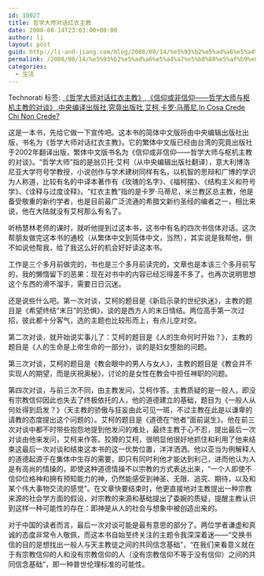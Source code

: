 ```yaml
---
id: 10027
title: 哲学大师对话红衣主教
date: 2008-08-14T23:03:00+00:00
author: li
layout: post
guid: http://li-and-jiang.com/blog/2008/08/14/%e5%93%b2%e5%ad%a6%e5%a4%a7%e5%b8%88%e5%af%b9%e8%af%9d%e7%ba%a2%e8%a1%a3%e4%b8%bb%e6%95%99/
permalink: /2008/08/14/%e5%93%b2%e5%ad%a6%e5%a4%a7%e5%b8%88%e5%af%b9%e8%af%9d%e7%ba%a2%e8%a1%a3%e4%b8%bb%e6%95%99/
categories:
  - 生活
---
```

<div style="padding-right:0px;display:inline;padding-left:0px;padding-bottom:0px;margin:0px;padding-top:0px">
  Technorati 标签: <a href="http://technorati.com/tags/%e3%80%8a%e5%93%b2%e5%ad%a6%e5%a4%a7%e5%b8%88%e5%af%b9%e8%af%9d%e7%ba%a2%e8%a1%a3%e4%b8%bb%e6%95%99%e3%80%8b" rel="tag">《哲学大师对话红衣主教》</a>,<a href="http://technorati.com/tags/%e3%80%8a%e4%bf%a1%e4%bb%b0%e6%88%96%e9%9d%9e%e4%bf%a1%e4%bb%b0%e2%80%94%e2%80%94%e5%93%b2%e5%ad%a6%e5%a4%a7%e5%b8%88%e4%b8%8e%e6%9e%a2%e6%9c%ba%e4%b8%bb%e6%95%99%e7%9a%84%e5%af%b9%e8%b0%88%e3%80%8b" rel="tag">《信仰或非信仰——哲学大师与枢机主教的对谈》</a>,<a href="http://technorati.com/tags/%e4%b8%ad%e5%a4%ae%e7%bc%96%e8%af%91%e5%87%ba%e7%89%88%e7%a4%be" rel="tag">中央编译出版社</a>,<a href="http://technorati.com/tags/%e7%a9%b6%e7%ab%9f%e5%87%ba%e7%89%88%e7%a4%be" rel="tag">究竟出版社</a>,<a href="http://technorati.com/tags/%e8%89%be%e6%9f%af" rel="tag">艾柯</a>,<a href="http://technorati.com/tags/%e5%8d%a1%e7%bd%97%c2%b7%e9%a9%ac%e8%92%82%e5%b0%bc" rel="tag">卡罗·马蒂尼</a>,<a href="http://technorati.com/tags/In Cosa Crede Chi Non Crede?" rel="tag">In Cosa Crede Chi Non Crede?</a>
</div>

这是一本书，先给它做一下宣传吧。这本书的简体中文版将由中央编辑出版社出版，书名为《哲学大师对话红衣主教》。它的繁体中文版已经由台湾的究竟出版社于2002年翻译出版，繁体中文版书名为《信仰或非信仰——哲学大师与枢机主教的对谈》。“哲学大师”指的是翁贝托·艾柯（从中央编辑出版社翻译），意大利博洛尼亚大学符号学教授，小说创作与学术建树同样有名，以机智的思辩和广博的学识为人称道，比较有名的中译本著作有《玫瑰的名字》、《福柯摆》、《结构主义和符号学》、《诠释与过度诠释》。“红衣主教”指的是卡罗·马蒂尼，米兰教区总主教，他是备受敬重的新约学者，也是目前最广泛流通的希腊文新约圣经的编者之一，相比来说，他在大陆就没有艾柯那么有名了。 

听杨慧林老师的课时，就听他提到过这本书，这书中有名的四次书信体对话。这次帮朋友做完这本书的通校（从繁体中文到简体中文，当然），其实说是我帮他，倒不如说他帮我，给了我这么好的机会好好读这本书。 

工作是三个多月前做完的，书也是三个多月前读完的，文章也是本该三个多月前写的，我的懒惰留下的恶果：现在对书中的内容已经忘得差不多了。也再次说明思想这个东西的滑不溜手，需要日日沉迷。 

还是说些什么吧。第一次对谈，艾柯的题目是《新启示录的世纪执迷》，主教的题目是《希望终结“末日”的恐惧》，谈的是西方人的末日情结。两位高手第一次过招，彼此都十分客气，选的主题也比较形而上，有点儿空对空。 

第二次对谈，就开始说实事儿了：艾柯的题目是《人的生命何时开始？》，主教的题目是《人的生命是上帝生命的一部分》，谈的是妇女堕胎的问题。 

第三次对谈，艾柯的题目是《教会眼中的男人与女人》，主教的题目是《教会并不实现人的期望，而是庆祝奥秘》，讨论的是女性在教会中担任神职的问题。 

第四次对谈，与前三次不同，由主教发问，艾柯作答。主教质疑的是一般人，即没有宗教信仰因此也失去了终极依托的人，他的道德建立的基础，题目为《一般人从何处得到启发？》（天主教的骄傲与狂妄由此可见一斑，不过主教在此是以谦卑的请教的态度提出这个问题的）。艾柯的题目是《道德在“他者”面前诞生》。他在前三次对谈中都不时带些抱怨地提到他发问的难处，最终主教于心不忍，提出最后一次对谈由他来发问，艾柯来作答。狡猾的艾柯，很明显他很好地抓住和利用了他来结束这最后一次对谈和结束这本书的这一优势位置，洋洋洒洒。他以亚当为例解释人的道德起源于在集体中生存的需要，即只有同时利他才能达到利己，进而他认为人是有高尚的情操的，即使这种道德情操不以宗教的方式表达出来，“一个人即使不信仰位格神和拥有预知能力的神，仍然能感受到神圣、无限、追究、期待，以及和某个伟大事物交流的感觉”。在文章快要结束时，他更直接地对主教提出一种宗教来源的社会学方面的假设，对宗教的来源和基础提出了委婉的质疑，提醒主教认识到这样一种可能性的存在：即神是从人的社会与想象中被创造出来的。 

对于中国的读者而言，最后一次对谈可能是最有意思的部分了。两位学者谦虚和真诚的态度非常令人敬佩，而这本书自始至终关注的主题令我深深着迷——“交换书信的目的是想找出一般人与天主教徒之间的共同信念基础”，“在我们来看意义就在于有宗教信仰的人和没有宗教信仰的人（没有宗教信仰不等于没有信仰）之间的共同信念基础”，即一种普世伦理标准的可能性。